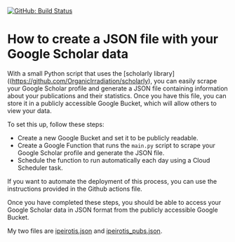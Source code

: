 [![GitHub: Build Status](https://github.com/ipeirotis/scholar_update/workflows/Python%20application/badge.svg)](https://github.com/ipeirotis/scholar_update/actions?query=workflow%3A%22Python+application%22+branch%3Amaster)    

# How to create a JSON file with your Google Scholar data

With a small Python script that uses the [scholarly library]((https://github.com/OrganicIrradiation/scholarly), you can easily scrape your Google Scholar profile and generate a JSON file containing information about your publications and their statistics. Once you have this file, you can store it in a publicly accessible Google Bucket, which will allow others to view your data.

To set this up, follow these steps:

* Create a new Google Bucket and set it to be publicly readable.
* Create a Google Function that runs the `main.py` script to scrape your Google Scholar profile and generate the JSON file.
* Schedule the function to run automatically each day using a Cloud Scheduler task.

If you want to automate the deployment of this process, you can use the instructions provided in the Github actions file.

Once you have completed these steps, you should be able to access your Google Scholar data in JSON format from the publicly accessible Google Bucket. 

My two files are [ipeirotis.json](https://storage.googleapis.com/publications_scholar/ipeirotis.json) and [ipeirotis_pubs.json](https://storage.googleapis.com/publications_scholar/ipeirotis_pubs.json).
